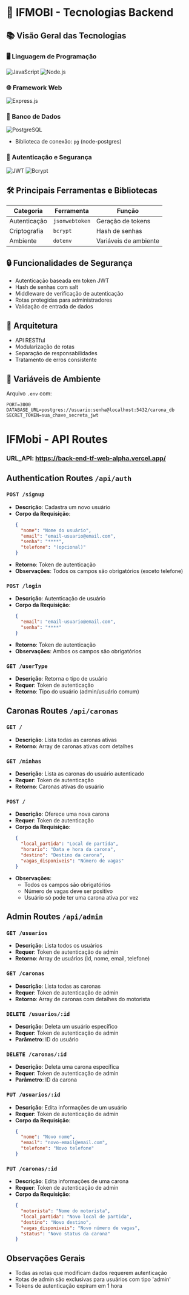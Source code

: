 # 🚗 IFMOBI - Tecnologias Backend

## 📚 Visão Geral das Tecnologias

### 🖥️ Linguagem de Programação
![JavaScript](https://img.shields.io/badge/JavaScript-ES6+-yellow?logo=javascript)
![Node.js](https://img.shields.io/badge/Node.js-v18+-green?logo=nodedotjs)

### 🌐 Framework Web
![Express.js](https://img.shields.io/badge/Express.js-4.x-black?logo=express)

### 💾 Banco de Dados
![PostgreSQL](https://img.shields.io/badge/PostgreSQL-15+-blue?logo=postgresql)
- Biblioteca de conexão: `pg` (node-postgres)

### 🔐 Autenticação e Segurança
![JWT](https://img.shields.io/badge/JWT-Autenticação-pink?logo=jsonwebtokens)
![Bcrypt](https://img.shields.io/badge/Bcrypt-Criptografia-lightblue)

## 🛠️ Principais Ferramentas e Bibliotecas

| Categoria | Ferramenta | Função |
|-----------|------------|--------|
| Autenticação | `jsonwebtoken` | Geração de tokens |
| Criptografia | `bcrypt` | Hash de senhas |
| Ambiente | `dotenv` | Variáveis de ambiente |

## 🔒 Funcionalidades de Segurança

- Autenticação baseada em token JWT
- Hash de senhas com salt
- Middleware de verificação de autenticação
- Rotas protegidas para administradores
- Validação de entrada de dados

## 📡 Arquitetura

- API RESTful
- Modularização de rotas
- Separação de responsabilidades
- Tratamento de erros consistente

## 📝 Variáveis de Ambiente

Arquivo `.env` com:
```
PORT=3000
DATABASE_URL=postgres://usuario:senha@localhost:5432/carona_db
SECRET_TOKEN=sua_chave_secreta_jwt
```

# IFMobi - API Routes
### URL_API: https://back-end-tf-web-alpha.vercel.app/

## Authentication Routes `/api/auth`
### `POST /signup`
- **Descrição**: Cadastra um novo usuário
- **Corpo da Requisição**:
  ```json
  {
    "nome": "Nome do usuário",
    "email": "email-usuario@email.com",
    "senha": "****",
    "telefone": "(opcional)"
  }
  ```
- **Retorno**: Token de autenticação
- **Observações**: Todos os campos são obrigatórios (exceto telefone)

### `POST /login`
- **Descrição**: Autenticação de usuário
- **Corpo da Requisição**:
  ```json
  {
    "email": "email-usuario@email.com",
    "senha": "****"
  }
  ```
- **Retorno**: Token de autenticação
- **Observações**: Ambos os campos são obrigatórios

### `GET /userType`
- **Descrição**: Retorna o tipo de usuário
- **Requer**: Token de autenticação
- **Retorno**: Tipo do usuário (admin/usuário comum)

## Caronas Routes `/api/caronas`

### `GET /`
- **Descrição**: Lista todas as caronas ativas
- **Retorno**: Array de caronas ativas com detalhes

### `GET /minhas`
- **Descrição**: Lista as caronas do usuário autenticado
- **Requer**: Token de autenticação
- **Retorno**: Caronas ativas do usuário

### `POST /`
- **Descrição**: Oferece uma nova carona
- **Requer**: Token de autenticação
- **Corpo da Requisição**:
  ```json
  {
    "local_partida": "Local de partida",
    "horario": "Data e hora da carona",
    "destino": "Destino da carona",
    "vagas_disponiveis": "Número de vagas"
  }
  ```
- **Observações**: 
  - Todos os campos são obrigatórios
  - Número de vagas deve ser positivo
  - Usuário só pode ter uma carona ativa por vez

## Admin Routes `/api/admin`

### `GET /usuarios`
- **Descrição**: Lista todos os usuários
- **Requer**: Token de autenticação de admin
- **Retorno**: Array de usuários (id, nome, email, telefone)

### `GET /caronas`
- **Descrição**: Lista todas as caronas
- **Requer**: Token de autenticação de admin
- **Retorno**: Array de caronas com detalhes do motorista

### `DELETE /usuarios/:id`
- **Descrição**: Deleta um usuário específico
- **Requer**: Token de autenticação de admin
- **Parâmetro**: ID do usuário

### `DELETE /caronas/:id`
- **Descrição**: Deleta uma carona específica
- **Requer**: Token de autenticação de admin
- **Parâmetro**: ID da carona

### `PUT /usuarios/:id`
- **Descrição**: Edita informações de um usuário
- **Requer**: Token de autenticação de admin
- **Corpo da Requisição**:
  ```json
  {
    "nome": "Novo nome",
    "email": "novo-email@email.com",
    "telefone": "Novo telefone"
  }
  ```

### `PUT /caronas/:id`
- **Descrição**: Edita informações de uma carona
- **Requer**: Token de autenticação de admin
- **Corpo da Requisição**:
  ```json
  {
    "motorista": "Nome do motorista",
    "local_partida": "Novo local de partida",
    "destino": "Novo destino",
    "vagas_disponiveis": "Novo número de vagas",
    "status": "Novo status da carona"
  }
  ```

## Observações Gerais
- Todas as rotas que modificam dados requerem autenticação
- Rotas de admin são exclusivas para usuários com tipo 'admin'
- Tokens de autenticação expiram em 1 hora
